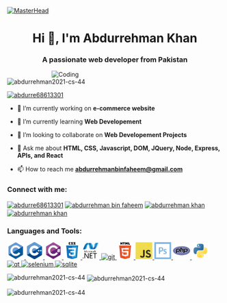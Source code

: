 [![MasterHead](https://as1.ftcdn.net/v2/jpg/02/21/97/86/1000_F_221978639_EyPBA9tuscYhW6rhaO5EiVzdG8hvQSgV.jpg)](https://rishavchanda.io)
<h1 align="center">Hi 👋, I'm Abdurrehman Khan</h1>
<h3 align="center">A passionate web developer from Pakistan</h3>
<img align="right" alt="Coding" width="400" src="https://quantumhunts.com/user/assets/images/hero/hiring-manager-quantumhunts.gif">
<p align="left"> <img src="https://komarev.com/ghpvc/?username=abdurrehman2021-cs-44&label=Profile%20views&color=0e75b6&style=flat" alt="abdurrehman2021-cs-44" /> </p>

<p align="left"> <a href="https://twitter.com/abdurre68613301" target="blank"><img src="https://img.shields.io/twitter/follow/abdurre68613301?logo=twitter&style=for-the-badge" alt="abdurre68613301" /></a> </p>

- 🔭 I’m currently working on **e-commerce website**

- 🌱 I’m currently learning **Web Developement**

- 👯 I’m looking to collaborate on **Web Developement Projects**

- 💬 Ask me about **HTML, CSS, Javascript, DOM, JQuery, Node, Express, APIs, and React**

- 📫 How to reach me **abdurrehmanbinfaheem@gmail.com**

<h3 align="left">Connect with me:</h3>
<p align="left">
<a href="https://twitter.com/abdurre68613301" target="blank"><img align="center" src="https://raw.githubusercontent.com/rahuldkjain/github-profile-readme-generator/master/src/images/icons/Social/twitter.svg" alt="abdurre68613301" height="30" width="40" /></a>
<a href="https://linkedin.com/in/abdurrehman bin faheem" target="blank"><img align="center" src="https://raw.githubusercontent.com/rahuldkjain/github-profile-readme-generator/master/src/images/icons/Social/linked-in-alt.svg" alt="abdurrehman bin faheem" height="30" width="40" /></a>
<a href="https://fb.com/abdurrehman khan" target="blank"><img align="center" src="https://raw.githubusercontent.com/rahuldkjain/github-profile-readme-generator/master/src/images/icons/Social/facebook.svg" alt="abdurrehman khan" height="30" width="40" /></a>
<a href="https://instagram.com/abdurrehman khan" target="blank"><img align="center" src="https://raw.githubusercontent.com/rahuldkjain/github-profile-readme-generator/master/src/images/icons/Social/instagram.svg" alt="abdurrehman khan" height="30" width="40" /></a>
</p>

<h3 align="left">Languages and Tools:</h3>
<p align="left"> <a href="https://www.cprogramming.com/" target="_blank" rel="noreferrer"> <img src="https://raw.githubusercontent.com/devicons/devicon/master/icons/c/c-original.svg" alt="c" width="40" height="40"/> </a> <a href="https://www.w3schools.com/cpp/" target="_blank" rel="noreferrer"> <img src="https://raw.githubusercontent.com/devicons/devicon/master/icons/cplusplus/cplusplus-original.svg" alt="cplusplus" width="40" height="40"/> </a> <a href="https://www.w3schools.com/cs/" target="_blank" rel="noreferrer"> <img src="https://raw.githubusercontent.com/devicons/devicon/master/icons/csharp/csharp-original.svg" alt="csharp" width="40" height="40"/> </a> <a href="https://www.w3schools.com/css/" target="_blank" rel="noreferrer"> <img src="https://raw.githubusercontent.com/devicons/devicon/master/icons/css3/css3-original-wordmark.svg" alt="css3" width="40" height="40"/> </a> <a href="https://dotnet.microsoft.com/" target="_blank" rel="noreferrer"> <img src="https://raw.githubusercontent.com/devicons/devicon/master/icons/dot-net/dot-net-original-wordmark.svg" alt="dotnet" width="40" height="40"/> </a> <a href="https://git-scm.com/" target="_blank" rel="noreferrer"> <img src="https://www.vectorlogo.zone/logos/git-scm/git-scm-icon.svg" alt="git" width="40" height="40"/> </a> <a href="https://www.w3.org/html/" target="_blank" rel="noreferrer"> <img src="https://raw.githubusercontent.com/devicons/devicon/master/icons/html5/html5-original-wordmark.svg" alt="html5" width="40" height="40"/> </a> <a href="https://developer.mozilla.org/en-US/docs/Web/JavaScript" target="_blank" rel="noreferrer"> <img src="https://raw.githubusercontent.com/devicons/devicon/master/icons/javascript/javascript-original.svg" alt="javascript" width="40" height="40"/> </a> <a href="https://www.photoshop.com/en" target="_blank" rel="noreferrer"> <img src="https://raw.githubusercontent.com/devicons/devicon/master/icons/photoshop/photoshop-line.svg" alt="photoshop" width="40" height="40"/> </a> <a href="https://www.php.net" target="_blank" rel="noreferrer"> <img src="https://raw.githubusercontent.com/devicons/devicon/master/icons/php/php-original.svg" alt="php" width="40" height="40"/> </a> <a href="https://www.python.org" target="_blank" rel="noreferrer"> <img src="https://raw.githubusercontent.com/devicons/devicon/master/icons/python/python-original.svg" alt="python" width="40" height="40"/> </a> <a href="https://www.qt.io/" target="_blank" rel="noreferrer"> <img src="https://upload.wikimedia.org/wikipedia/commons/0/0b/Qt_logo_2016.svg" alt="qt" width="40" height="40"/> </a> <a href="https://www.selenium.dev" target="_blank" rel="noreferrer"> <img src="https://raw.githubusercontent.com/detain/svg-logos/780f25886640cef088af994181646db2f6b1a3f8/svg/selenium-logo.svg" alt="selenium" width="40" height="40"/> </a> <a href="https://www.sqlite.org/" target="_blank" rel="noreferrer"> <img src="https://www.vectorlogo.zone/logos/sqlite/sqlite-icon.svg" alt="sqlite" width="40" height="40"/> </a> </p>

<p><img align="left" src="https://github-readme-stats.vercel.app/api/top-langs?username=abdurrehman2021-cs-44&show_icons=true&locale=en&layout=compact" alt="abdurrehman2021-cs-44" /></p>

<p>&nbsp;<img align="center" src="https://github-readme-stats.vercel.app/api?username=abdurrehman2021-cs-44&show_icons=true&locale=en" alt="abdurrehman2021-cs-44" /></p>

<p><img align="center" src="https://github-readme-streak-stats.herokuapp.com/?user=abdurrehman2021-cs-44&" alt="abdurrehman2021-cs-44" /></p>
